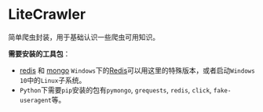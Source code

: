 # LiteCrawler
简单爬虫封装，用于基础认识一些爬虫可用知识。

**需要安装的工具包**：

- [redis](https://redis.io/download) 和 [mongo](https://www.mongodb.com/) ```Windows```下的[Redis](https://github.com/MicrosoftArchive/redis)可以用这里的特殊版本，或者启动```Windows 10```中的```Linux```子系统。
- ```Python```下需要```pip```安装的包有```pymongo```, ```grequests```, ```redis```, ```click```, ```fake-useragent```等。


